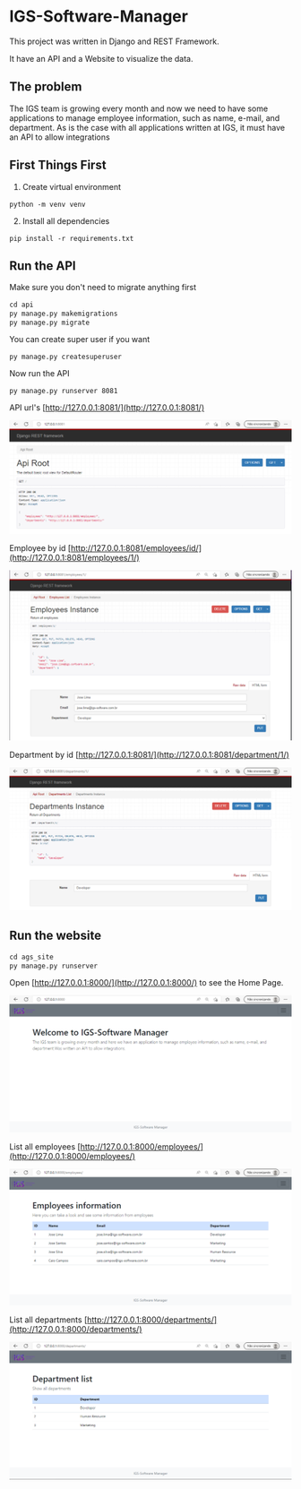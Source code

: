# IGS-Software-Manager

This project was written in Django and REST Framework.

It have an API and a Website to visualize the data.

## The problem

The IGS team is growing every month and now we need to have some applications to 
manage employee information, such as name, e-mail, and department. As is the case with 
all applications written at IGS, it must have an API to allow integrations


## First Things First

1) Create virtual environment
```
python -m venv venv
```
2) Install all dependencies
```
pip install -r requirements.txt
```

## Run the API

Make sure you don't need to migrate anything first
```
cd api
py manage.py makemigrations
py manage.py migrate
```

You can create super user if you want
```
py manage.py createsuperuser
```

Now run the API
```
py manage.py runserver 8081
```
API url's [http://127.0.0.1:8081/](http://127.0.0.1:8081/)

![alt text](readme_prints/api-home.png)

Employee by id [http://127.0.0.1:8081/employees/id/](http://127.0.0.1:8081/employees/1/)

![alt text](readme_prints/api-employee-id.png)

Department by id [http://127.0.0.1:8081/](http://127.0.0.1:8081/department/1/)

![alt text](readme_prints/api-department-id.png)

## Run the website
```
cd ags_site
py manage.py runserver
```

Open [http://127.0.0.1:8000/](http://127.0.0.1:8000/) to see the Home Page.

![alt text](readme_prints/site-home.png)


List all employees [http://127.0.0.1:8000/employees/](http://127.0.0.1:8000/employees/)

![alt text](readme_prints/site-employees.png)


List all departments [http://127.0.0.1:8000/departments/](http://127.0.0.1:8000/departments/)

![alt text](readme_prints/site-departments.png)

